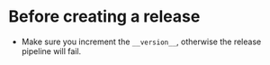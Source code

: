 # Before creating a release

- Make sure you increment the `__version__`, otherwise the release pipeline will fail.
